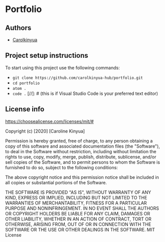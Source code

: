 # Portfolio

## Authors
- [Carolkinyua](https://github.com/Carolkinyua-hub)

## Project setup instructions
To start using this project use the following commands:

- `git clone https://github.com/carolkinyua-hub/portfolio.git`
- `cd portfolio`
- `atom .`
- `code .` [//]: # (this is if Visual Studio Code is your preferred text editor)

## License info
https://choosealicense.com/licenses/mit/#

Copyright (c) [2020] [Caroline Kinyua]

Permission is hereby granted, free of charge, to any person obtaining a copy
of this software and associated documentation files (the "Software"), to deal
in the Software without restriction, including without limitation the rights
to use, copy, modify, merge, publish, distribute, sublicense, and/or sell
copies of the Software, and to permit persons to whom the Software is
furnished to do so, subject to the following conditions:

The above copyright notice and this permission notice shall be included in all
copies or substantial portions of the Software.

THE SOFTWARE IS PROVIDED "AS IS", WITHOUT WARRANTY OF ANY KIND, EXPRESS OR
IMPLIED, INCLUDING BUT NOT LIMITED TO THE WARRANTIES OF MERCHANTABILITY,
FITNESS FOR A PARTICULAR PURPOSE AND NONINFRINGEMENT. IN NO EVENT SHALL THE
AUTHORS OR COPYRIGHT HOLDERS BE LIABLE FOR ANY CLAIM, DAMAGES OR OTHER
LIABILITY, WHETHER IN AN ACTION OF CONTRACT, TORT OR OTHERWISE, ARISING FROM,
OUT OF OR IN CONNECTION WITH THE SOFTWARE OR THE USE OR OTHER DEALINGS IN THE
SOFTWARE.
MIT License
